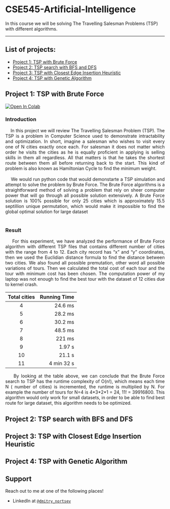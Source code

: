 # CSE545-Artificial-Intelligence

In this course we will be solving The Travelling Salesman Problems (TSP) with different algorithms. 

---

## List of projects:

- [Project 1: TSP with Brute Force](#project-1-tsp-with-brute-force)
- [Project 2: TSP search with BFS and DFS](#project-2-tsp-search-with-bfs-and-dfs)
- [Project 3: TSP with Closest Edge Insertion Heuristic](#project-3-tsp-with-closest-edge-insertion-heuristic)
- [Project 4: TSP with Genetic Algorithm](#project-4-tsp-with-genetic-algorithm)


## Project 1: TSP with Brute Force

[![Open In Colab](https://colab.research.google.com/assets/colab-badge.svg)](https://colab.research.google.com/github/DSNortsev/CSE545-Artificial-Intelligence/blob/master/Project1/project1.ipynb)

### Introduction
<p align="justify">
&nbsp;&nbsp;&nbsp;&nbsp;In this project we will review The Travelling Salesman Problem (TSP). The TSP is a problem in Computer Science used to demonstrate intractability and optimization. In short, imagine a salesman who wishes to visit every one of N cities exactly once each. For salesman it does not matter which order he visits the cities as he is equally proficient in applying is selling skills in them all regardless. All that matters is that he takes the shortest route between them all before returning back to the start. This kind of problem is also known as Hamiltonian Cycle to find the minimum weight. 
<br></br>
&nbsp;&nbsp;&nbsp;&nbsp;We would run python code that would demonstarte a TSP simulation and attempt to solve the problem by Brute Force. The Brute Force algorithms is a straightforward method of solving a problem that rely on sheer computer power that will go through all possible solution extensively. A Brute Force solution is 100% possible for only 25 cities which is approximately 15.5 septillion unique permutation, which would make it impossible to find the global optimal solution for large dataset 
<br></br>
</p>

### Result
<p align="justify">
&nbsp;&nbsp;&nbsp;&nbsp;For this experiment, we have analyzed the performance of Brute Force algorithm with different TSP files that contains different number of cities with the range from 4 to 12. Each city record has “x” and “y” coordinates, then we used the Euclidian distance formula to find the  distance between two cities. We also found all possible premutation, other word all possible variations of tours. Then we calculated the total cost of each tour and the tour with minimum cost has been chosen. The computation power of my laptop was  not enough to find the best tour with the dataset of 12 cities due to kernel crash. 
</p>

| Total cities  | Running Time  |
| :------------:| -------------:|
|       4       |    24.6 ms    |  
|       5       |    28.2 ms    |
|       6       |    30.2 ms    |
|       7       |    48.5 ms    |
|       8       |     221 ms    |
|       9       |     1.97 s    |
|      10       |     21.1 s    |
|      11       |  4 min 32 s   |

<p align="justify">
&nbsp;&nbsp;&nbsp;&nbsp;By looking at the table above, we can conclude that the Brute Force search to TSP has the runtime complexity of  O(n!), which means each time N ( number of cities) is incremented, the runtime is multiplied by N. For example the number of tours for N=4 is 4*3*2*1 = 24, 11! = 39916800. This algorithm would only work for small datasets, in order to be able to find best route for large dataset,  this algorithm needs to be optimized. 
</p>

## Project 2: TSP search with BFS and DFS

## Project 3: TSP with Closest Edge Insertion Heuristic

## Project 4: TSP with Genetic Algorithm



## Support

Reach out to me at one of the following places!

- LinkedIn at <a href="https://www.linkedin.com/in/dmitry-nortsev-699975b2/" target="_blank">`@dmitry_nortsev`</a>
